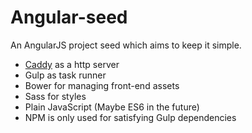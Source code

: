 Angular-seed
============

An AngularJS project seed which aims to keep it simple.

* [Caddy](https://caddyserver.com) as a http server
* Gulp as task runner
* Bower for managing front-end assets
* Sass for styles
* Plain JavaScript (Maybe ES6 in the future)
* NPM is only used for satisfying Gulp dependencies

